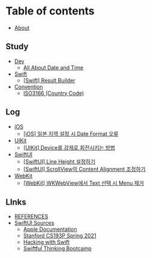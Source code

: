 # Table of contents

* [About](README.md)

## Study

* [Dev](study/dev/README.md)
  * [All About Date and Time](study/dev/all-about-date-and-time.md)
* [Swift](study/swift/README.md)
  * [\[Swift\] Result Builder](study/swift/swift-result-builder.md)
* [Convention](study/convention/README.md)
  * [ISO3166 (Country Code)](study/convention/iso3166-country-code.md)

## Log

* [iOS](log/ios/README.md)
  * [\[iOS\] 일본 지역 설정 시 Date Format 오류](log/ios/ios-date-format.md)
* [UIKit](log/uikit/README.md)
  * [\[UIKit\] Device를 강제로 회전시키는 방법](log/uikit/uikit-device.md)
* [SwiftUI](log/swiftui/README.md)
  * [\[SwiftUI\] Line Height 설정하기](log/swiftui/swiftui-line-height.md)
  * [\[SwiftUI\] ScrollView의 Content Alignment 조정하기](log/swiftui/swiftui-scrollview-content-alignment.md)
* [WebKit](log/webkit/README.md)
  * [\[WebKit\] WKWebView에서 Text 선택 시 Menu 제거](log/webkit/webkit-wkwebview-text-menu.md)

## LInks

* [REFERENCES](links/references.md)
* [SwiftUI Sources](links/swiftui-sources/README.md)
  * [Apple Documentation](https://developer.apple.com/documentation/swiftui)
  * [Stanford CS193P Spring 2021](https://youtube.com/playlist?list=PLpGHT1n4-mAsxuRxVPv7kj4-dQYoC3VVu)
  * [Hacking with Swift](https://www.hackingwithswift.com/articles/196/learn-swiftui-with-free-tutorials)
  * [Swiftful Thinking Bootcamp](https://www.youtube.com/@SwiftfulThinking/featured)
